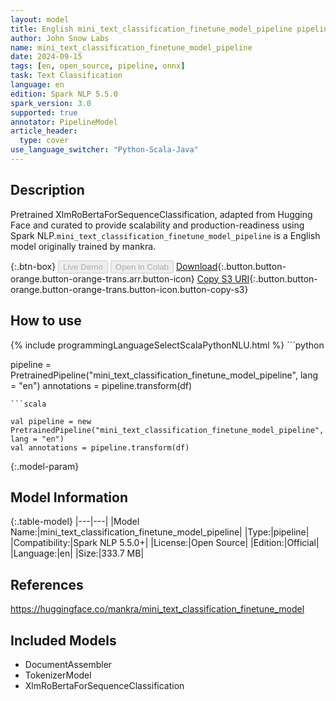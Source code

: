```yaml
---
layout: model
title: English mini_text_classification_finetune_model_pipeline pipeline XlmRoBertaForSequenceClassification from mankra
author: John Snow Labs
name: mini_text_classification_finetune_model_pipeline
date: 2024-09-15
tags: [en, open_source, pipeline, onnx]
task: Text Classification
language: en
edition: Spark NLP 5.5.0
spark_version: 3.0
supported: true
annotator: PipelineModel
article_header:
  type: cover
use_language_switcher: "Python-Scala-Java"
---
```


## Description

Pretrained XlmRoBertaForSequenceClassification, adapted from Hugging Face and curated to provide scalability and production-readiness using Spark NLP.`mini_text_classification_finetune_model_pipeline` is a English model originally trained by mankra.

{:.btn-box}
<button class="button button-orange" disabled>Live Demo</button>
<button class="button button-orange" disabled>Open in Colab</button>
[Download](https://s3.amazonaws.com/auxdata.johnsnowlabs.com/public/models/mini_text_classification_finetune_model_pipeline_en_5.5.0_3.0_1726373104954.zip){:.button.button-orange.button-orange-trans.arr.button-icon}
[Copy S3 URI](s3://auxdata.johnsnowlabs.com/public/models/mini_text_classification_finetune_model_pipeline_en_5.5.0_3.0_1726373104954.zip){:.button.button-orange.button-orange-trans.button-icon.button-copy-s3}

## How to use



<div class="tabs-box" markdown="1">
{% include programmingLanguageSelectScalaPythonNLU.html %}
```python

pipeline = PretrainedPipeline("mini_text_classification_finetune_model_pipeline", lang = "en")
annotations =  pipeline.transform(df)   

```
```scala

val pipeline = new PretrainedPipeline("mini_text_classification_finetune_model_pipeline", lang = "en")
val annotations = pipeline.transform(df)

```
</div>

{:.model-param}
## Model Information

{:.table-model}
|---|---|
|Model Name:|mini_text_classification_finetune_model_pipeline|
|Type:|pipeline|
|Compatibility:|Spark NLP 5.5.0+|
|License:|Open Source|
|Edition:|Official|
|Language:|en|
|Size:|333.7 MB|

## References

https://huggingface.co/mankra/mini_text_classification_finetune_model

## Included Models

- DocumentAssembler
- TokenizerModel
- XlmRoBertaForSequenceClassification